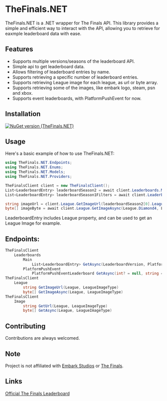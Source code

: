 # TheFinals.NET

TheFinals.NET is a .NET wrapper for The Finals API. This library provides a simple and efficient way to interact with the API, allowing you to retrieve for eaxmple leaderboard data with ease.

## Features

- Supports multiple versions/seasons of the leaderboard API.
- Simple api to get leaderboard data.
- Allows filtering of leaderboard entries by name.
- Supports retrieving a specific number of leaderboard entries.
- Supports retrieving League image for each league, as url or byte array.
- Supports retrieving some of the images, like embark logo, steam, psn and xbox.
- Supports event leaderboards, with PlatformPushEvent for now.

## Installation

[![NuGet version (TheFinals.NET)](https://img.shields.io/nuget/v/TheFinals.NET?logo=nuget&logoColor=hsl(350%2C%2074%25%2C%2046%25)&labelColor=hsl(220%2C%206%25%2C%2090%25)&color=hsl(350%2C%2074%25%2C%2046%25))](https://www.nuget.org/packages/TheFinals.NET/)

## Usage

Here's a basic example of how to use TheFinals.NET:

```csharp
using TheFinals.NET.Endpoints;
using TheFinals.NET.Enums;
using TheFinals.NET.Models;
using TheFinals.NET.Providers;

TheFinalsClient client = new TheFinalsClient();
List<LeaderboardEntry> leaderboardSeason2 = await client.Leaderboards.Main.GetAsync(LeaderboardVersion.Season2);
List<LeaderboardEntry> leaderboardSeason1Filters = await client.Leaderboards.Main.GetAsync(LeaderboardVersion.Season1, Platform.Steam, count:500, nameFilter:"asd");

string imageUrl = client.League.GetImageUrl(leaderboardSeason2[0].League, LeagueImageType.Full);
byte[] imageByte = await client.League.GetImageAsync(League.Diamond4, LeagueImageType.Thumbnail); 

```

LeaderboardEntry includes League property, and can be used to get an League Image for example.

## Endpoints:

```csharp
TheFinalsClient
	Leaderboards
		Main
			List<LeaderboardEntry> GetAsync(LeaderboardVersion, Platform = Platform.Crossplay, int? = null, string = null)
		PlatformPushEvent
			PlatformPushEventLeaderboard GetAsync(int? = null, string = null)
TheFinalsClient
	League
		string GetImageUrl(League, LeagueImageType)
		byte[] GetImageAsync(League, LeagueImageType)
TheFinalsClient
	Image
		string GetUrl(League, LeagueImageType)
		byte[] GetAsync(League, LeagueImageType)
```

## Contributing

Contributions are always welcomed.

## Note

Project is not affiliated with [Embark Studios](https://www.embark-studios.com/) or [The Finals](https://www.reachthefinals.com/).

## Links
[Official The Finals Leaderboard](https://www.reachthefinals.com/leaderboard)

